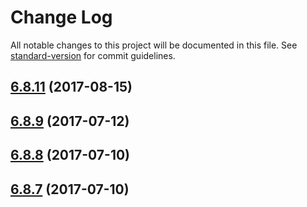 # Change Log

All notable changes to this project will be documented in this file.
See [standard-version](https://github.com/conventional-changelog/standard-version) for commit guidelines.

<a name="6.8.11"></a>
## [6.8.11](https://github.com/cloudflare/cf-ui/compare/cf-component-modal@6.8.8...cf-component-modal@6.8.11) (2017-08-15)




<a name="6.8.9"></a>
## [6.8.9](https://github.com/sejoker/cf-ui/compare/cf-component-modal@6.8.6...cf-component-modal@6.8.9) (2017-07-12)




<a name="6.8.8"></a>
## [6.8.8](https://github.com/koddsson/cf-ui/compare/cf-component-modal@6.8.7...cf-component-modal@6.8.8) (2017-07-10)




<a name="6.8.7"></a>
## [6.8.7](https://github.com/koddsson/cf-ui/compare/cf-component-modal@6.8.6...cf-component-modal@6.8.7) (2017-07-10)

